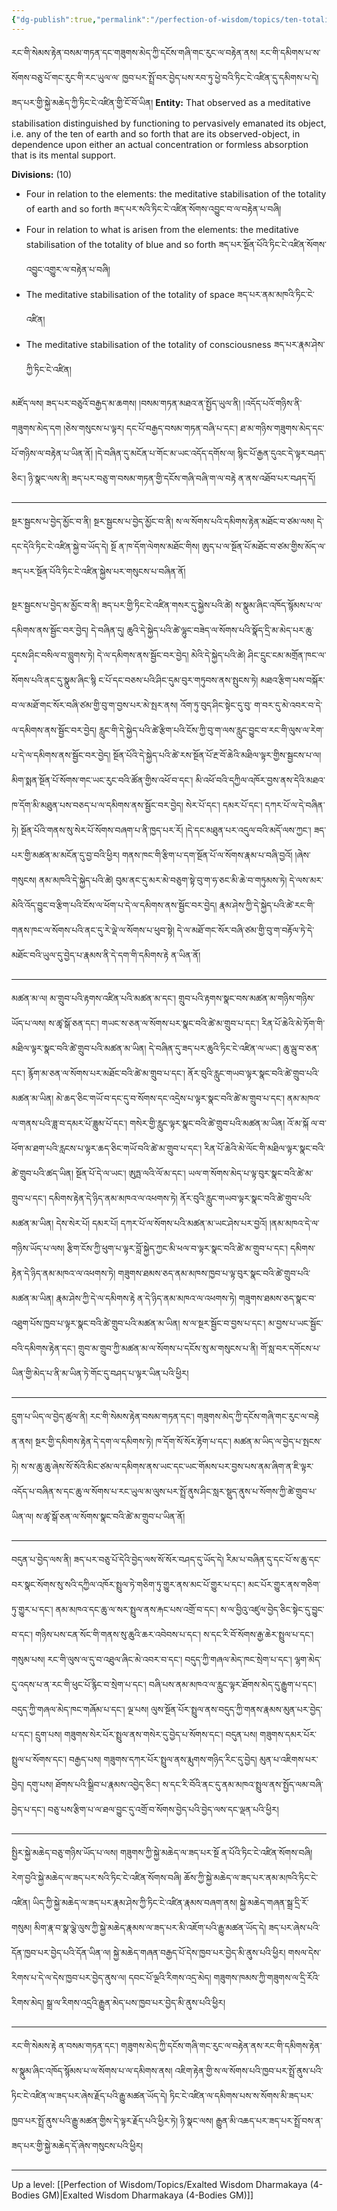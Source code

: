 ```yaml
---
{"dg-publish":true,"permalink":"/perfection-of-wisdom/topics/ten-totalities-extensive/"}
---
```


རང་གི་སེམས་རྟེན་བསམ་གཏན་དང་གཟུགས་མེད་ཀྱི་དངོས་གཞི་གང་རུང་ལ་བརྟེན་ནས། རང་གི་དམིགས་པ་ས་སོགས་བཅུ་པོ་གང་རུང་གི་རང་ཡུལ་ལ་
ཁྱབ་པར་སྤྲོ་བར་བྱེད་པས་རབ་ཏུ་ཕྱེ་བའི་ཏིང་ངེ་འཛིན་དུ་དམིགས་པ་དེ། ཟད་པར་གྱི་སྐྱེ་མཆེད་ཀྱི་ཏིང་ངེ་འཛིན་གྱི་ངོ་བོ་ཡིན།
**Entity:** That observed as a meditative stabilisation distinguished by functioning to pervasively emanated its object, i.e. any of the ten of earth and so forth that are its observed-object, in dependence upon either an actual concentration or formless absorption that is its mental support.

**Divisions:** (10)
- Four in relation to the elements: the meditative stabilisation of the totality of earth and so forth
  ཟད་པར་སའི་ཏིང་ངེ་འཛིན་སོགས་འབྱུང་བ་ལ་བརྟེན་པ་བཞི། 
- Four in relation to what is arisen from the elements: the meditative stabilisation of the totality of blue and so forth ཟད་པར་སྔོན་པོའི་ཏིང་ངེ་འཛིན་སོགས་འབྱུང་འགྱུར་ལ་བརྟེན་པ་བཞི།
- The meditative stabilisation of the totality of space ཟད་པར་ནམ་མཁའི་ཏིང་ངེ་འཛིན།
- The meditative stabilisation of the totality of consciousness ཟད་པར་རྣམ་ཤེས་ཀྱི་ཏིང་ངེ་འཛིན།

མཛོད་ལས། ཟད་པར་བཅུའོ་བརྒྱད་མ་ཆགས། །བསམ་གཏན་མཐའ་ན་སྤྱོད་ཡུལ་ནི། །འདོད་པའོ་གཉིས་ནི་གཟུགས་མེད་དག །ཅེས་གསུངས་པ་ལྟར། 
དང་པོ་བརྒྱད་བསམ་གཏན་བཞི་པ་དང་། ཐ་མ་གཉིས་གཟུགས་མེད་དང་པོ་གཉིས་ལ་བརྟེན་པ་ཡིན་ནོ། །དེ་བཞིན་དུ་མངོན་པ་གོང་མ་ཡང་འདོད་དགོས་ལ། སྙིང་པོ་རྒྱན་དུའང་དེ་ལྟར་བཤད་ཅིང་། ཉི་སྣང་ལས་ནི། ཟད་པར་བཅུ་ག་བསམ་གཏན་གྱི་དངོས་གཞི་བཞི་ག་ལ་བརྟེ ན་ནས་འཐོབ་པར་བཤད་དོ།

---
སྔར་སྦྱངས་པ་བྱེད་མྱོང་བ་ནི།
སྔར་སྦྱངས་པ་བྱེད་མྱོང་བ་ནི། ས་ལ་སོགས་པའི་དམིགས་རྟེན་མཐོང་བ་ཙམ་ལས། དེ་དང་དེའི་ཏིང་ངེ་འཛིན་སྐྱེ་བ་ཡོད་དེ། སྔོ ན་ཁ་དོག་ལེགས་མཐོང་གིས། ཨུད་པ་ལ་སྔོན་པོ་མཐོང་བ་ཙམ་གྱིས་མོད་ལ་ཟད་པར་སྔོན་པོའི་ཏིང་ངེ་འཛིན་སྐྱེས་པར་གསུངས་པ་བཞིན་ནོ།

སྔར་སྦྱངས་པ་བྱེད་མ་མྱོང་བ་ནི།
ཟད་པར་གྱི་ཏིང་ངེ་འཛིན་གསར་དུ་སྐྱེས་པའི་ཚེ། ས་སྣུམ་ཞིང་འཁོད་སྙོམས་པ་ལ་དམིགས་ནས་སྦྱོང་བར་བྱེད། དེ་བཞིན་དུ། ཆུའི་དེ་སྐྱེད་པའི་ཚེ་ལྷུང་བཟེད་ལ་སོགས་པའི་སྣོད་དྲི་མ་མེད་པར་ཆུ་དྭངས་ཤིང་བསིལ་བ་བླུགས་ཏེ། དེ་ལ་དམིགས་ནས་སྦྱོང་བར་བྱེད། མེའི་དེ་སྐྱེད་པའི་ཚེ། ཤིང་དྲུང་ངམ་མགྲོན་ཁང་ལ་སོགས་པའི་ནང་དུ་སྣུམ་ཞིང་སྙི ང་པོ་དང་བཅས་པའི་ཤིང་དུམ་བུར་གཏུབས་ནས་སྤུངས་ཏེ། མཐའ་རྩིག་པས་བསྐོར་བ་ལ་མཐོ་གང་སོར་བཞི་ཙམ་གྱི་བུ་ག་བྱས་པར་མེ་སྤར་ནས། འོག་ཏུ་བུད་ཤིང་སྟེང་དུ་བུ་
ག་བར་དུ་མེ་འབར་བ་དེ་ལ་དམིགས་ནས་སྦྱོང་བར་བྱེད། རླུང་གི་དེ་སྐྱེད་པའི་ཚེ་རྩིག་པའི་ངོས་ཀྱི་བུ་ག་ལས་རླུང་བྱུང་བ་རང་གི་ལུས་ལ་རེག་པ་དེ་ལ་དམིགས་ནས་སྦྱོང་བར་བྱེད། སྔོན་པོའི་དེ་སྐྱེད་པའི་ཚེ་རས་སྔོན་པོ་རྔ་བོ་ཆེའི་མཐིལ་ལྟར་གྱིས་སྦྱངས་པ་ལ། མིག་སྨན་སྔོན་པོ་སོགས་གང་ཡང་རུང་བའི་ཚོན་གྱིས་འཕོ་བ་དང་།
མི་འཕོ་བའི་དཀྱིལ་འཁོར་བྱས་ནས་དེའི་མཐའ་ཁ་དོག་མི་མཐུན་པས་བཅད་པ་ལ་དམིགས་ནས་སྦྱོང་བར་བྱེད། སེར་པོ་དང་། དམར་པོ་དང་། དཀར་པོ་ལ་དེ་བཞིན་ཏེ། སྔོན་པོའི་གནས་སུ་སེར་པོ་སོགས་བཞག་པ་ནི་ཁྱད་པར་རོ། །དེ་དང་མཐུན་པར་འདུལ་བའི་མདོ་ལས་ཀྱང་། ཟད་པར་གྱི་མཚན་མ་མངོན་དུ་བྱ་བའི་ཕྱིར། གནས་ཁང་གི་རྩིག་པ་དག་སྔོན་པོ་ལ་སོགས་རྣམ་པ་བཞི་བྱའོ། །ཞེས་གསུངས།
ནམ་མཁའི་དེ་སྐྱེད་པའི་ཚེ། བུམ་ནང་དུ་མར་མེ་བཅུག་སྟེ་བུ་ག་ཧ་ཅང་མི་ཆེ་བ་གཏུམས་ཏེ། དེ་ལས་མར་མེའི་འོད་བྱུང་བ་རྩིག་པའི་ངོས་ལ་ཕོག་པ་དེ་ལ་དམིགས་ནས་སྦྱོང་བར་བྱེད། རྣམ་ཤེས་ཀྱི་དེ་སྐྱེད་པའི་ཚེ་རང་གི་གནས་ཁང་ལ་སོགས་པའི་ནང་དུ་རེ་ལྡེ་ལ་སོགས་པ་ཕུབ་སྟེ། དེ་ལ་མཐོ་གང་སོར་བཞི་ཙམ་གྱི་བུ་ག་བརྟོལ་ཏེ་དེ་མཐོང་བའི་ཡུལ་དུ་བྱེད་པ་རྣམས་ནི་དེ་དག་གི་དམིགས་རྟེ ན་ཡིན་ནོ།

---
མཚན་མ་ལ། མ་གྲུབ་པའི་རྟགས་འཛིན་པའི་མཚན་མ་དང་། གྲུབ་པའི་རྟགས་སྣང་བས་མཚན་མ་གཉིས་གཉིས་ཡོད་པ་ལས། ས་ཚྭ་སྒོ་ཅན་དང་། གཡང་ས་ཅན་ལ་སོགས་པར་སྣང་བའི་ཚེ་མ་གྲུབ་པ་དང་། རིན་པོ་ཆེའི་མེ་ཏོག་གི་མཐིལ་ལྟར་སྣང་བའི་ཚེ་གྲུབ་པའི་མཚན་མ་ཡིན། དེ་བཞིན་དུ་ཟད་པར་ཆུའི་ཏིང་ངེ་འཛིན་ལ་ཡང་། ཆུ་ལྦུ་བ་ཅན་དང་། རྙོག་མ་ཅན་ལ་སོགས་པར་མཐོང་བའི་ཚེ་མ་གྲུབ་པ་དང་། ནོར་བུའི་རླུང་གཡབ་ལྟར་སྣང་བའི་ཚེ་གྲུབ་པའི་མཚན་མ་ཡིན། མེ་ཆད་ཅིང་གཡོ་བ་དང་དུ་བ་སོགས་དང་འདྲེས་པ་ལྟར་སྣང་བའི་ཚེ་མ་གྲུབ་པ་དང་། ནམ་མཁའ་ལ་གནས་པའི་ཟླ་བ་དམར་པོ་ཟླུམ་པོ་དང་། གསེར་གྱི་རླུང་ལྟར་སྣང་བའི་ཚེ་གྲུབ་པའི་མཚན་མ་ཡིན། འོ་མ་སྐོ ལ་བ་ཕོག་མ་ཐག་པའི་རླངས་པ་ལྟར་ཆད་ཅིང་གཡོ་བའི་ཚེ་མ་གྲུབ་པ་དང་། རིན་པོ་ཆེའི་མེ་ལོང་གི་མཐིལ་ལྟར་སྣང་བའི་ཚེ་གྲུབ་པའི་ཚད་ཡིན།
སྔོན་པོ་དེ་ལ་ཡང་། ཨུཏྤ་ལའི་ལོ་མ་དང་། ཡལ་ག་སོགས་མེད་པ་ལྟ་བུར་སྣང་བའི་ཚེ་མ་གྲུབ་པ་དང་། དམིགས་རྟེན་དེ་ཉིད་ནམ་མཁའ་ལ་འཕགས་ཏེ། ནོར་བུའི་རླུང་གཡབ་ལྟར་སྣང་བའི་ཚེ་གྲུབ་པའི་མཚན་མ་ཡིན། དེས་སེར་པོ། དམར་པོ། དཀར་པོ་ལ་སོགས་པའི་མཚན་མ་ཡང་ཤེས་པར་བྱའོ། །ནམ་མཁའ་དེ་ལ་གཉིས་ཡོད་པ་ལས། རྩིག་ངོས་ཀྱི་ཕུག་པ་ལྟར་བློ་སྐྱེད་ཀྱང་མི་ཕལ་བ་ལྟར་སྣང་བའི་ཚེ་མ་གྲུབ་པ་དང་། དམིགས་རྟེན་དེ་ཉིད་ནམ་མཁའ་ལ་འཕགས་ཏེ། གཟུགས་ཐམས་ཅད་ནམ་མཁས་ཁྱབ་པ་ལྟ་བུར་སྣང་བའི་ཚེ་གྲུབ་པའི་མཚན་མ་ཡིན། རྣམ་ཤེས་ཀྱི་དེ་ལ་དམིགས་རྟེ ན་དེ་ཉིད་ནམ་མཁའ་ལ་འཕགས་ཏེ། གཟུགས་ཐམས་ཅད་སྣང་བ་འཐུག་པོས་ཁྱབ་པ་ལྟར་སྣང་བའི་ཚེ་གྲུབ་པའི་མཚན་མ་ཡིན། ས་ལ་སྔར་སྦྱོང་བ་བྱས་པ་དང་། མ་བྱས་པ་ཡང་སྦྱོང་བའི་དམིགས་རྟེན་དང་། གྲུབ་མ་གྲུབ་ཀྱི་མཚན་མ་ལ་སོགས་པ་དངོས་སུ་མ་གསུངས་པ་ནི། གོ་སླ་བར་དགོངས་པ་ཡིན་གྱི་མེད་པ་ནི་མ་ཡིན་ཏེ་གོང་དུ་བཤད་པ་ལྟར་ཡིན་པའི་ཕྱིར།

---
དྲུག་པ་ཡིད་ལ་བྱེད་ཚུལ་ནི། རང་གི་སེམས་རྟེན་བསམ་གཏན་དང་།
གཟུགས་མེད་ཀྱི་དངོས་གཞི་གང་རུང་ལ་བརྟེ ན་ནས། སྔར་གྱི་དམིགས་རྟེན་དེ་དག་ལ་དམིགས་ཏེ། ཁ་དོག་སོ་སོར་རྟོག་པ་དང་། མཚན་མ་ཡིད་ལ་བྱེད་པ་སྤངས་ཏེ།
ས་ས་ཆུ་ཆུ་ཞེས་སོ་སོའི་མིང་ཙམ་ལ་དམིགས་ནས་ཡང་དང་ཡང་གོམས་པར་བྱས་པས་ནམ་ཞིག་ན་ཇི་ལྟར་འདོད་པ་བཞིན་ས་དང་ཆུ་ལ་སོགས་པ་རང་ཡུལ་མ་ལུས་པར་སྤྲོ་ནུས་ཤིང་སླར་སྡུད་ནུས་པ་སོགས་ཀྱི་ཚེ་གྲུབ་པ་ཡིན་ལ། ས་ཚྭ་སྒོ་ཅན་ལ་སོགས་སྣང་བའི་ཚེ་མ་གྲུབ་པ་ཡིན་ནོ།

---
བདུན་པ་བྱེད་ལས་ནི། ཟད་པར་བཅུ་པོ་དེའི་བྱེད་ལས་སོ་སོར་བཤད་དུ་ཡོད་དེ། རིམ་པ་བཞིན་དུ་དང་པོ་ས་ཆུ་དང་བར་སྣང་སོགས་སུ་སའི་དཀྱིལ་འཁོར་སྤྲུལ་ཏེ་གཅིག་ཏུ་གྱུར་ནས་མང་པོ་གྱུར་པ་དང་། མང་པོར་གྱུར་ནས་གཅིག་ཏུ་གྱུར་པ་དང་། ནམ་མཁའ་དང་ཆུ་ལ་སར་སྤྲུལ་ནས་རྐང་པས་འགྲོ་བ་དང་། ས་ལ་བྱིའུ་འཛུལ་བྱེད་ཅིང་སྟེང་དུ་བྱུང་བ་དང་། གཉིས་པས་ངན་སོང་གི་གནས་སུ་ཆུའི་ཆར་འབེབས་པ་དང་། ས་དང་རི་བོ་སོགས་རྒྱ་ཆེར་སྤྲུལ་པ་དང་། གསུམ་པས། རང་གི་ལུས་ལ་དུ་བ་འཐུལ་ཞིང་མེ་འབར་བ་དང་། བདུད་ཀྱི་གཞལ་མེད་ཁང་སྲེག་པ་དང་། ལྷག་མེད་དུ་འདས་པ་ན་རང་གི་ཕུང་པོ་རྙིང་བ་སྲེག་པ་དང་། བཞི་པས་ནམ་མཁའ་ལ་རླུང་ལྟར་ཐོགས་མེད་དུ་རྒྱུག་པ་དང་། བདུད་ཀྱི་གཞལ་མེད་ཁང་གཞོམ་པ་དང་། ལྔ་པས། ལུས་སྔོན་པོར་སྤྲུལ་ནས་བདུད་ཀྱི་གནས་རྣམས་མུན་པར་བྱེད་པ་དང་། དྲུག་པས། གཟུགས་སེར་པོར་སྤྲུལ་ནས་གསེར་དུ་བྱེད་པ་སོགས་དང་། བདུན་པས། གཟུགས་དམར་པོར་སྤྲུལ་པ་སོགས་དང་། བརྒྱད་པས། གཟུགས་དཀར་པོར་སྤྲུལ་ནས་རྨུགས་གཉིད་རིང་དུ་བྱེད། མུན་པ་འཇིགས་པར་བྱེད། དགུ་པས། ཐོགས་པའི་སྒྲིབ་པ་རྣམས་འབྱེད་ཅིང་། ས་དང་རི་བོའི་ནང་དུ་ནམ་མཁའ་སྤྲུལ་ནས་སྤྱོད་ལམ་བཞི་བྱེད་པ་དང་། བཅུ་པས་རྩིག་པ་ལ་ཐལ་བྱུང་དུ་འགྲོ་བ་སོགས་བྱེད་པའི་བྱེད་ལས་དང་ལྡན་པའི་ཕྱིར།

---
སྤྱིར་སྐྱེ་མཆེད་བཅུ་གཉིས་ཡོད་པ་ལས། གཟུགས་ཀྱི་སྐྱེ་མཆེད་ལ་ཟད་པར་སྔོ ན་པོའི་ཏིང་ངེ་འཛིན་སོགས་བཞི། རེག་བྱའི་སྐྱེ་མཆེད་ལ་ཟད་པར་སའི་ཏིང་ངེ་འཛིན་སོགས་བཞི། ཆོས་ཀྱི་སྐྱེ་མཆེད་ལ་ཟད་པར་ནམ་མཁའི་ཏིང་ངེ་འཛིན། ཡིད་ཀྱི་སྐྱེ་མཆེད་ལ་ཟད་པར་རྣམ་ཤེས་ཀྱི་ཏིང་ངེ་འཛིན་རྣམས་བཞག་ནས། སྐྱེ་མཆེད་གཞན་སྒྲ་དྲི་རོ་གསུམ། མིག་རྣ་བ་སྣ་ལྕེ་ལུས་ཀྱི་སྐྱེ་མཆེད་རྣམས་ལ་ཟད་པར་མི་འཇོག་པའི་རྒྱུ་མཚན་ཡོད་དེ། ཟད་པར་ཞེས་པའི་དོན་ཁྱབ་པར་བྱེད་པའི་དོན་ཡིན་ལ། སྐྱེ་མཆེད་གཞན་བརྒྱད་པོ་དེས་ཁྱབ་པར་བྱེད་མི་ནུས་པའི་ཕྱིར།
གསལ་དེས་རིགས་པ་དེ་ལ་དེས་ཁྱབ་པར་བྱེད་ནུས་ལ། དབང་པོ་ལྔའི་རིགས་འདྲ་མེད། གཟུགས་ཁམས་ཀྱི་གཟུགས་ལ་དྲི་རོའི་རིགས་མེད། སྒྲ་ལ་རིགས་འདྲའི་རྒྱུན་མེད་པས་ཁྱབ་པར་བྱེད་མི་ནུས་པའི་ཕྱིར།

---
རང་གི་སེམས་རྟེ ན་བསམ་གཏན་དང་། གཟུགས་མེད་ཀྱི་དངོས་གཞི་གང་རུང་ལ་བརྟེན་ནས་རང་གི་དམིགས་རྟེན་ས་སྣུམ་ཞིང་འཁོད་སྙོམས་པ་ལ་སོགས་པ་ལ་དམིགས་ནས། འཇིག་རྟེན་གྱི་ས་ལ་སོགས་པའི་ཁྱབ་པར་སྤྲོ་ནུས་པའི་ཏིང་ངེ་འཛིན་ལ་ཟད་པར་ཞེས་རྗོད་པའི་རྒྱུ་མཚན་ཡོད་དེ། ཏིང་ངེ་འཛིན་ལ་དམིགས་པས་ས་སོགས་མི་ཟད་པར་ཁྱབ་པར་སྤྲོ་ནུས་པའི་རྒྱུ་མཚན་གྱིས་དེ་ལྟར་རྗོད་པའི་ཕྱིར་ཏེ། ཉི་སྣང་ལས། རྒྱུན་མི་འཆད་པར་ཟད་པར་སྤྲོ་བས་ན་ཟད་པར་གྱི་སྐྱེ་མཆེད་དོ་ཞེས་གསུངས་པའི་ཕྱིར།

---
Up a level: [[Perfection of Wisdom/Topics/Exalted Wisdom Dharmakaya (4-Bodies GM)\|Exalted Wisdom Dharmakaya (4-Bodies GM)]]